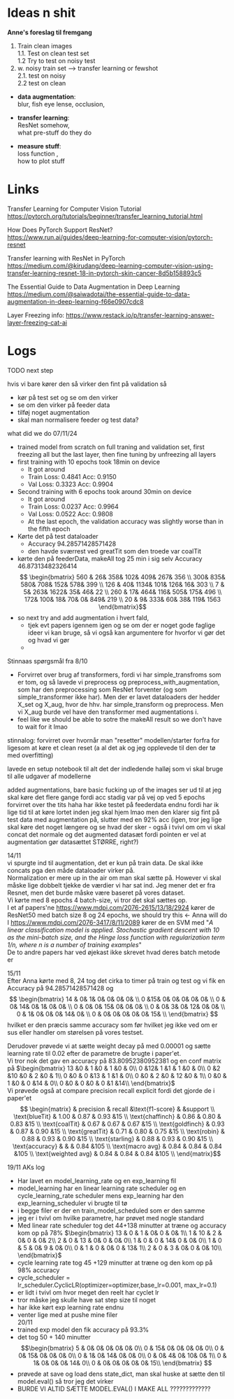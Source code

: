 # Ideas n shit

**Anne's foreslag til fremgang** 
1. Train clean images  
	1.1. Test on clean test set  
	1.2 Try to test on noisy test
2. w. noisy train set —> transfer learning or fewshot  
	2.1. test on noisy  
	2.2 test on clean

* **data augmentation**:  
blur, fish eye lense, occlusion, 

* **transfer learning**:  
  ResNet somehow,  
  what pre-stuff do they do

* **measure stuff**:  
  loss function ,  
  how to plot stuff

# Links  

Transfer Learning for Computer Vision Tutorial  
https://pytorch.org/tutorials/beginner/transfer_learning_tutorial.html  

How Does PyTorch Support ResNet?  
https://www.run.ai/guides/deep-learning-for-computer-vision/pytorch-resnet 

Transfer learning with ResNet in PyTorch
https://medium.com/@kirudang/deep-learning-computer-vision-using-transfer-learning-resnet-18-in-pytorch-skin-cancer-8d5b158893c5


The Essential Guide to Data Augmentation in Deep Learning  
https://medium.com/@saiwadotai/the-essential-guide-to-data-augmentation-in-deep-learning-f66e0907cdc8 

Layer Freezing info:
https://www.restack.io/p/transfer-learning-answer-layer-freezing-cat-ai


# Logs 

TODO next step

hvis vi bare kører den så virker den fint på validation
så
  - kør på test set og se om den virker
  - se om den virker på feeder data
  - tilføj noget augmentation 
  - skal man normalisere feeder og test data?



  what did we do 07/11/24
  - trained model from scratch on full traning and validation set, first freezing all but the last layer, then fine tuning by unfreezing all layers
  - first training with 10 epochs took 18min on device 
    - It got around
    - Train Loss: 0.4841 Acc: 0.9150
    - Val Loss: 0.3323 Acc: 0.9904
  - Second training with 6 epochs took around 30min on device
    - It got around
    - Train Loss: 0.0237 Acc: 0.9964
    - Val Loss: 0.0522 Acc: 0.9808
    - At the last epoch, the validation accuracy was slightly worse than in the fifth epoch
  - Kørte det på test dataloader
    - Accuracy 94.28571428571428
    - den havde sværrest ved greatTit som den troede var coalTit
  - kørte den på feederData, makeAll tog 25 min i sig selv 
      Accuracy $46.87313482326414$
    $$
      \begin{bmatrix}
     560 &  26&  358&  102&  409&  267&  356 \\
     300&  835&  580&  708&  152&  578&  399 \\
     126 &  40& 1134&  101&  126&   16&  303 \\
       7  &  5&  263& 1622&   35&   46&   22 \\
     260 &  17&  464&  116&  505&  175&  496 \\
     172&  100&   18&   70&    0&  849&  219 \\
      20  &  9&  333&   60&   38&  119& 1563 
    \end{bmatrix}$$
  - so next try and add augmentation i hvert fald, 
    - tjek evt papers igennem igen og se om der er noget gode faglige ideer vi kan bruge, så vi også kan argumentere for hvorfor vi gør det og hvad vi gør
    -  

  Stinnaas spørgsmål fra 8/10
  - Forvirret over brug af transformers, fordi vi har simple_transfroms som er tom, og så lavede vi preprocess og preprocess_with_augmentation, som har den preprocessing som ResNet forventer (og som simple_transformer ikke har). Men der er lavet dataloaders der hedder X_set og X_aug, hvor de hhv. har simple_transform og preprocess. Men vi X_aug burde vel have den transformer med augmentations i.
  - feel like we should be able to sotre the makeAll result so we don't have to wait for it lmao

  stinnalog:
  forvirret over hvornår man "resetter" modellen/starter forfra for ligesom at køre et clean reset (a al det ak og jeg opplevede til den der tø med overfitting)
  
  lavede en setup notebook til alt det der indledende halløj som vi skal bruge til alle udgaver af modellerne

  added augmentations, bare basic fucking up of the images
  ser ud til at jeg skal køre det flere gange fordi acc stadig var på vej op ved 5 epochs
  forvirret over the tits haha
  har ikke testet på feederdata endnu fordi har ik lige tid til at køre lortet inden jeg skal hjem lmao
  men den klarer sig fint på test data med augmentation på, slutter med en 92% acc (igen, tror jeg lige skal køre det noget længere og se hvad der sker - også i tvivl om om vi skal concat det normale og det augmented datasæt fordi pointen er vel at augmentation gør datasættet STØRRE, right?)



14/11  
vi spurgte ind til augmentation, det er kun på train data. De skal ikke concats pga den måde dataloader virker på.    
Normalization er mere up in the air om man skal sætte på. However vi skal måske lige dobbelt tjekke de værdier vi har sat ind. Jeg mener det er fra Resnet, men det burde måske være baseret på vores dataset.  
Vi kørte med 8 epochs 4 batch-size, vi tror det skal sættes op.  
I et af papers'ne https://www.mdpi.com/2076-2615/13/18/2924 kører de ResNet50 med batch size 8 og 24 epochs, we should try this <- Anna will do    
I https://www.mdpi.com/2076-3417/8/11/2089 kører de en SVM med "_A linear classification model is applied. Stochastic gradient descent with 10 as the mini-batch size, and the Hinge loss function with regularization term 1/n, where n is a number of training examples_"  
De to andre papers har ved øjekast ikke skrevet hvad deres batch metode er

15/11  
Efter Anna kørte med 8, 24 tog det cirka to timer på train og test og vi fik en Accuracy på $94.28571428571428$ og 
$$
\begin{bmatrix}
14 & 0&  1&  0&  0&  0&  0& \\
  0 &15&  0&  0&  0&  0&  0& \\
  0 & 0& 14&  0&  1&  0&  0& \\
  0 & 0&  0& 15&  0&  0&  0& \\
  0 & 0&  3&  0& 12&  0&  0& \\
  0 & 1&  0&  0&  0& 14&  0& \\
  0 & 0&  0&  0&  0&  0& 15& \\
\end{bmatrix}
$$
  hvilket er den præcis samme accuracy som før hvilket jeg ikke ved om er sus eller handler om størelsen på vores testset. 

    
  Derudover prøvede vi at sætte weight decay på med 0.00001 og sætte learning rate til 0.02 efter de parametre de brugte i paper'et.  
  Vi tror nok det gav en accuracy på 83.80952380952381 og en conf matrix på
$\begin{bmatrix}
13  &0 & 1  &0  & 1  &0 & 0\\
 0 &12&  1  &1  & 1  &0 & 0\\
  0  &2 &10  &0  & 2  &0 & 1\\
  0  &0 & 0 &13  & 1  &1 & 0\\
  0  &0 & 2  &0 & 12  &0 & 1\\
  0  &0 & 1  &0  & 0 &14 & 0\\
  0  &0 & 0  &0  & 0  &1 &14\\
\end{bmatrix}$  
Vi prøvede også at compare precision recall explicit fordi det gjorde de i paper'et 
$$ \begin{matrix}
            &  precision  &  recall   &\text{f1-score}  &  &support \\
     \text{blueTit}  &     1.00     & 0.87     &  0.93        &15 \\
   \text{chaffinch}  &     0.86     & 0.80     &  0.83        &15 \\
     \text{coalTit}  &     0.67     & 0.67     &  0.67        &15 \\
   \text{goldfinch}  &     0.93     & 0.87     &  0.90        &15 \\
    \text{greatTit}  &     0.71     & 0.80     &  0.75        &15 \\
       \text{robin}  &     0.88     & 0.93     &  0.90        &15 \\
    \text{starling}  &     0.88     & 0.93     &  0.90        &15 \\
    \text{accuracy}  &              &          &  0.84       &105 \\
   \text{macro avg}  &     0.84     & 0.84     &  0.84       &105 \\
\text{weighted avg}  &     0.84     & 0.84     &  0.84       &105 \\
\end{matrix}$$


19/11 AKs log
- Har lavet en model_learning_rate og en exp_learning fil
- model_learning har en linear learning rate scheduler og en cycle_learning_rate scheduler mens exp_learning har den exp_learning_scheduler vi brugte til tø
- i begge filer er der en train_model_scheduled som er den samme
- jeg er i tvivl om hvilke parametre, har prøvet med nogle standard
- Med linear rate scheduler tog det 44+138 minutter at træne og accuracy kom op på 78%
$\begin{bmatrix}
13 &  0 &  1 &  0&  0 &  0&  1\\
 1 & 10 &  2 &  0&  0 &  0&  2\\
 2 &  0 & 13 &  0&  0 &  0&  0\\
 1 &  0 &  0 & 14&  0 &  0&  0\\
 1 &  0 &  5 &  0&  9 &  0&  0\\
 0 &  1 &  0 &  0&  0 & 13&  1\\
 2 &  0 &  3 &  0&  0 &  0& 10\\
\end{bmatrix}$
- cycle learning rate tog 45 +129 minutter at træne og den kom op på 98% accuracy
- cycle_scheduler = lr_scheduler.CyclicLR(optimizer=optimizer,base_lr=0.001, max_lr=0.1)
- er lidt i tvivl om hvor meget den reelt har cyclet lr 
- tror måske jeg skulle have sat step size til noget
- har ikke kørt exp learning rate endnu
- venter lige med at pushe mine filer  
20/11 
- trained exp model den fik accuracy på 93.3% 
- det tog 50 + 140 minutter
$$\begin{bmatrix}
 5 &  0&  0&  0&  0&  0&  0\\
 0 & 15&  0&  0&  0&  0&  0\\
 0 &  0& 15&  0&  0&  0&  0\\
 0 &  1&  0& 14&  0&  0&  0\\
 0 &  0&  4&  0& 10&  0&  1\\
 0 &  1&  0&  0&  0& 14&  0\\
 0 &  0&  0&  0&  0&  0& 15\\
 \end{bmatrix}
 $$
- prøvede at save og load dens state_dict, man skal huske at sætte den til model.eval() så tror jeg det virker
- BURDE VI ALTID SÆTTE MODEL.EVAL() I MAKE ALL ?????????????